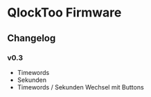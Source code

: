 QlockToo Firmware
=================

Changelog
---------
### v0.3
- Timewords
- Sekunden
- Timewords / Sekunden Wechsel mit Buttons
